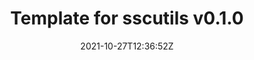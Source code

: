 ---
date: '2021-10-27T12:36:52Z'
link: https://github.com/sscu-budapest/dataset-template/releases/tag/v0.2.0
release_id: 52136735
repo:
  description: Template for an SSCUB dataset
  link: https://github.com/sscu-budapest/dataset-template
  name: dataset-template
  topic:
    name: Research Software
    plural: Research Software
    topic_id: research-software
tag: v0.2.0
title: Template for sscutils v0.1.0
topic:
  name: Research Software
  plural: Research Software
  topic_id: research-software
---